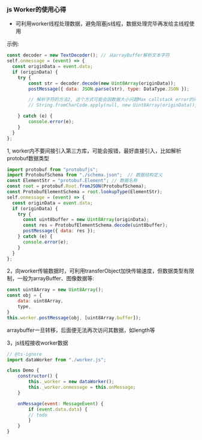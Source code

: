 ### js Worker的使用心得

- 可利用worker线程处理数据，避免阻塞js线程，数据处理完毕再发给主线程使用

示例:
```javascript
const decoder = new TextDecoder(); // 从arrayBuffer解析文本字符
self.onmessage = (event) => {
  const originData = event.data;
  if (originData) {
    try {
        const str = decoder.decode(new Uint8Array(originData));
        postMessage({ data: JSON.parse(str), type: DataType.JSON });

        // 解析字符的方法2, 这个方式可能会因数据大小问题Max callstack error的问题
        // String.fromCharCode.apply(null, new Uint8Array(originData)),

    } catch (e) {
        console.error(e);
    }
  }
};

```

1, worker内不要间接引入第三方库，可能会报错，最好直接引入，比如解析protobuf数据类型

```javascript
import protobuf from "protobufjs";
import ProtobufSchema from "./schema.json";  // 数据结构定义
const ElementStr = "protobuf.Element"; // 数据名称
const root = protobuf.Root.fromJSON(ProtobufSchema);
const ProtobufElementSchema = root.lookupType(ElementStr);
self.onmessage = (event) => {
  const originData = event.data;
  if (originData) {
    try {
      const uint8buffer = new Uint8Array(originData);
      const res = ProtobufElementSchema.decode(uint8buffer);
      postMessage({ data: res });
    } catch (e) {
      console.error(e);
    }
  }
};
```

2，向worker传输数据时，可利用transferObject加快传输速度，但数据类型有限制，一般为arrayBuffer、图像数据等:

```javascript
const uint8Array = new Uint8Array();
const obj = {
    data: uint8Array,
    type,
}
this.worker.postMessage(obj, [uint8Array.buffer]);
```

arraybuffer一旦转移，后面便无法再次访问其数据，如length等

3，js线程接收worker数据

```javascript
// @ts-ignore
import dataWorker from "./worker.js";

class Demo {
    constructor() {
        this._worker = new dataWorker();
        this._worker.onmessage = this.onMessage;
    }

    onMessage(event: MessageEvent) {
        if (event.data.data) {
        // todo
        }
    }
}
```